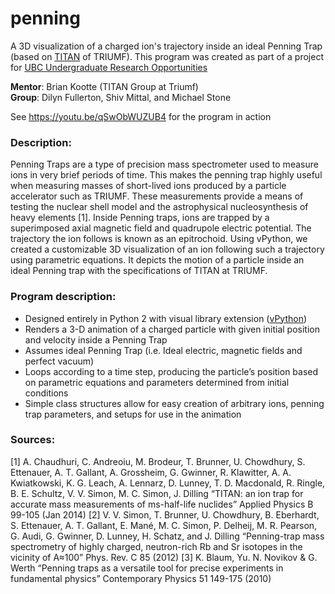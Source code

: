 # penning
A 3D visualization of a charged ion's trajectory inside an ideal
Penning Trap (based on [TITAN](http://titan.triumf.ca/) of TRIUMF).
This program was created as part of a project for
[UBC Undergraduate Research Opportunities](http://www.uroubc.ca/)

**Mentor**: Brian Kootte (TITAN Group at Triumf)  
**Group**: Dilyn Fullerton, Shiv Mittal, and Michael Stone

See  https://youtu.be/qSwObWUZUB4 for the program in action

### Description:

Penning Traps are a type of precision mass spectrometer used to
measure ions in very brief periods of time. This makes the penning
trap highly useful when measuring masses of short-lived ions produced
by a particle accelerator such as TRIUMF. These measurements provide a
means of testing the nuclear shell model and the astrophysical
nucleosynthesis of heavy elements [1]. Inside Penning traps, ions are
trapped by a superimposed axial magnetic field and quadrupole electric
potential. The trajectory the ion follows is known as an epitrochoid.
Using vPython, we created a customizable 3D visualization of an ion
following such a trajectory using parametric equations. It depicts the
motion of a particle inside an ideal Penning trap with the
specifications of TITAN at TRIUMF.

### Program description:

* Designed entirely in Python 2 with visual library extension
([vPython](http://www.vpython.org/))
* Renders a 3-D animation of a charged particle with given initial
position and velocity inside a Penning Trap
* Assumes ideal Penning Trap (i.e. Ideal electric, magnetic fields
and perfect vacuum)
* Loops according to a time step, producing the particle’s position
based
on parametric equations and parameters determined from initial conditions
* Simple class structures allow for easy creation of arbitrary ions,
penning trap parameters, and setups for use in the animation

### Sources:

[1] A. Chaudhuri, C. Andreoiu, M. Brodeur, T. Brunner, U. Chowdhury, S. Ettenauer, A. T. Gallant, A. Grossheim, G. Gwinner, R. Klawitter, A. A. Kwiatkowski, K. G. Leach, A. Lennarz, D. Lunney, T. D. Macdonald, R. Ringle, B. E. Schultz, V. V. Simon, M. C. Simon, J. Dilling “TITAN: an ion trap for accurate mass measurements of ms-half-life nuclides” Applied Physics B 99-105 (Jan 2014)
[2] V. V. Simon, T. Brunner, U. Chowdhury, B. Eberhardt, S. Ettenauer, A. T. Gallant, E. Mané, M. C. Simon, P. Delheij, M. R. Pearson, G. Audi, G. Gwinner, D. Lunney, H. Schatz, and J. Dilling “Penning-trap mass spectrometry of highly charged, neutron-rich Rb and Sr isotopes in the vicinity of A≈100” Phys. Rev. C 85 (2012)
[3] K. Blaum, Yu. N. Novikov & G. Werth “Penning traps as a versatile tool for precise experiments in fundamental physics” Contemporary Physics 51 149-175 (2010)
